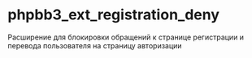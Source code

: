 # phpbb3_ext_registration_deny
Расширение для блокировки обращений к странице регистрации и перевода пользователя на страницу авторизации
